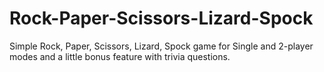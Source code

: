 # Rock-Paper-Scissors-Lizard-Spock

Simple Rock, Paper, Scissors, Lizard, Spock game for Single and 2-player modes and a little bonus feature with trivia questions.
